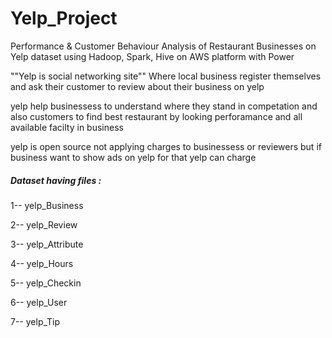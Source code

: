 # Yelp_Project
Performance & Customer Behaviour Analysis of Restaurant Businesses on Yelp dataset using Hadoop, Spark, Hive on AWS platform with Power 

""Yelp is social networking site""
Where local business register themselves and ask their customer to review about their business on yelp 

yelp help businessess to understand where they stand in competation
and also customers to find best restaurant by looking perforamance and all available facilty in business


yelp is open source not applying charges to businessess or reviewers 
but if business want to show ads on yelp for that yelp can charge 

##### Dataset having files :

1--  yelp_Business

2--  yelp_Review

3--  yelp_Attribute

4--  yelp_Hours

5--  yelp_Checkin

6--  yelp_User

7--  yelp_Tip
